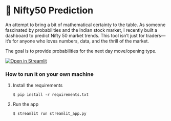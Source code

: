 # 🎈 Nifty50 Prediction
An attempt to bring a bit of mathematical certainty to the table. As someone fascinated by probabilities and the Indian stock market, I recently built a dashboard to predict Nifty 50 market trends. This tool isn’t just for traders—it’s for anyone who loves numbers, data, and the thrill of the market.

The goal is to provide probabilities for the next day move/opening type.

[![Open in Streamlit](https://static.streamlit.io/badges/streamlit_badge_black_white.svg)](https://nifty50-prediction-1uo5mb7y3la.streamlit.app/)

### How to run it on your own machine

1. Install the requirements

   ```
   $ pip install -r requirements.txt
   ```

2. Run the app

   ```
   $ streamlit run streamlit_app.py
   ```
